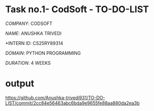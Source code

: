 # Task no.1- CodSoft - TO-DO-LIST
*COMPANY*: CODSOFT

*NAME*: ANUSHKA TRIVEDI

*INTERN ID: CS25RY89314

*DOMAIN*: PYTHON PROGRAMMING

*DURATION*: 4 WEEKS

# output
https://github.com/Anushka-trivedi931/TO-DO-LIST/commit/2cc84e56463abc6bda9e9655fe88aa880da2ea3b

